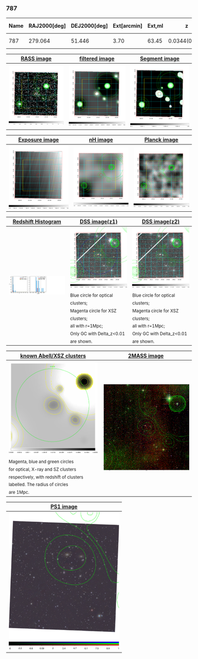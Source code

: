 <div STYLE="page-break-after: always;"></div>

### 787

|Name|RAJ2000[deg]|DEJ2000[deg] |Ext[arcmin]| Ext,ml | z | z_src| C|GC(XSZ,Delta_z<0.01)| GC(OPT,Delta_z<0.01)|GC| R_sig[arcmin] | R500[arcmin] | R500[Mpc]| CRsig[c/s] | CR500[c/s] |L500[1E44 erg/s]|F500[1E-12 erg/s/cm^2]| M500[1E14 Msun]|Tx[keV]|Cnt_sig|Beta|Rc[arcmin]|Comment|Alias|
|---|---|---|---|---|---|------|---|--------|---------|----------|---|---|---|---|---|---|---|---|---|---|---|---|---|---|
|787| 279.064| 51.446| 3.70| 63.45| 0.0344(0.005)| z1, z_opt| S| -| N| N| 13.188| 12.163| 0.500| 0.101(0.019)| 0.100(0.018)| 0.038(0.005)| 1.377(0.180)| 0.37(0.02)| 1.17(0.05)| 130.8| 0.800(-0.147+0.132)| 5.909(-1.428+1.155)| -| t175|

|[RASS image](../image/787/787_img.pdf)|[filtered image](../image/787/787_fil.pdf)|[Segment image](../image/787/787_seg.pdf)|
|-------------------|--------------------|-------------------|
| <img src="../image/787/787_img.png" width="300">  | <img src="../image/787/787_fil.png" width="300">   | <img src="../image/787/787_seg.png" width="300">  |

|[Exposure image](../image/787/787_mex.pdf)| [nH image](../image/787/787_nh.pdf)| [Planck image](../image/787/787_p.pdf)|
|-------------------|--------------------|-------------------|
|<img src="../image/787/787_mex.png" width="300">   | <img src="../image/787/787_nh.png" width="300">    | <img src="../image/787/787_p.png" width="300"> |

|[Redshift Histogram](../image/787/787_zg.pdf) | [DSS image(z1)](../image/787/787_dss_z1.pdf)      |  [DSS image(z2)](../image/787/787_dss_z2.pdf)    |
|-------------------|--------------------|-------------------|
|<img src="../image/787/787_zg.png" width="300"> |<img src="../image/787/787_dss_z1.png" width="300"> <sub><br>Blue circle for optical clusters; <br>Magenta circle for XSZ clusters; <br>all with r=1Mpc; <br>Only GC with Delta_z<0.01 are shown. </sub>| <img src="../image/787/787_dss_z2.png" width="300"><sub><br>Blue circle for optical clusters; <br>Magenta circle for XSZ clusters; <br>all with r=1Mpc; <br>Only GC with Delta_z<0.01 are shown. </sub> |

|[known Abell/XSZ clusters](../image/787/787_gc.pdf) | [2MASS image](../image/787/787_2mass.pdf)      |
|-------------------|-------------------|
|<img src=../image/787/787_gc.png width="300"> <br><sub>Magenta, blue and green circles <br>for optical, X-ray and SZ clusters <br>respectively, with redshift of clusters <br>labelled. The radius of circles <br>are 1Mpc.</sub>|<img src="../image/787/787_2mass.png" width="300">  |

|[PS1 image](../image/787/787_ps1.pdf)            |
|-------------------|
| <img src="../image/787/787_ps1.pdf" width="300">  |
